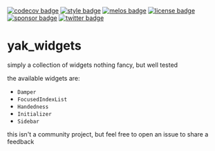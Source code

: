 [![codecov badge][]][codecov]
[![style badge][]][style]
[![melos badge][]][melos]
[![license badge][]][license]
[![sponsor badge][]][sponsor]
[![twitter badge][]][twitter]

# yak_widgets

simply a collection of widgets nothing fancy, but well tested

the available widgets are:

- `Damper`
- `FocusedIndexList`
- `Handedness`
- `Initializer`
- `Sidebar`

this isn't a community project, 
but feel free to open an issue to share a feedback

[codecov]: https://codecov.io/gh/iapicca/yak_packages
[codecov badge]: https://codecov.io/gh/iapicca/yak_packages/branch/master/graph/badge.svg?token=KVHDWICFU0
[style]: https://codecov.io/gh/iapicca/yak_packages/branch/master/graph/badge.svg?token=KVHDWICFU0
[style badge]: https://img.shields.io/badge/style-effective_dart-40c4ff.svg
[melos badge]: https://img.shields.io/badge/maintained%20with-melos-f700ff.svg
[melos]: https://github.com/invertase/melos
[license]: https://opensource.org/licenses/MIT
[license badge]: https://img.shields.io/badge/license-MIT-blue.svg
[sponsor]: https://github.com/sponsors/iapicca
[sponsor badge]: https://img.shields.io/badge/-Sponsor-fafbfc?logo=GitHub%20Sponsors
[twitter]: https://twitter.com/intent/follow?screen_name=yakforward
[twitter badge]: https://img.shields.io/twitter/follow/yakforward?label=twitter&style=social